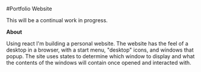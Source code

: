 #Portfolio Website

This will be a continual work in progress.

**About**

Using react I'm building a personal website. The website has the feel of a desktop in a browser, with a start menu, "desktop" icons, and windows that popup.
The site uses states to determine which window to display and what the contents of the windows will contain once opened and interacted with.
